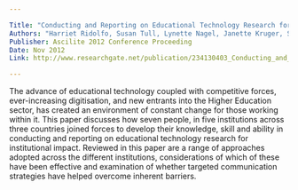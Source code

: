 ```yaml
---

Title: "Conducting and Reporting on Educational Technology Research for Institutional Impact"
Authors: "Harriet Ridolfo, Susan Tull, Lynette Nagel, Janette Kruger, Sue Gregory, Tim Klapdor, Philip Uys"
Publisher: Ascilite 2012 Conference Proceeding
Date: Nov 2012
Link: http://www.researchgate.net/publication/234130403_Conducting_and_Reporting_on_Educational_Technology_Research_for_Institutional_Impact

---
```


The advance of educational technology coupled with competitive forces, ever-increasing digitisation, and new entrants into the Higher Education sector, has created an environment of constant change for those working within it. This paper discusses how seven people, in five institutions across three countries joined forces to develop their knowledge, skill and ability in conducting and reporting on educational technology research for institutional impact. Reviewed in this paper are a range of approaches adopted across the different institutions, considerations of which of these have been effective and examination of whether targeted communication strategies have helped overcome inherent barriers.
